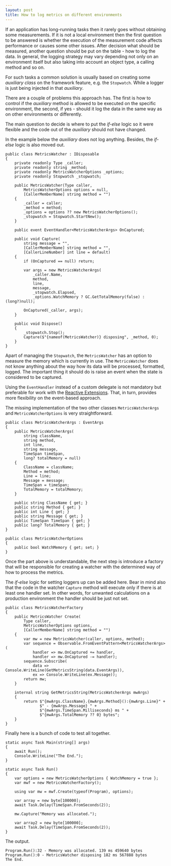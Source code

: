 ```yaml
---
layout: post
title: How to log metrics on different environments
---
```


If an application has long-running tasks then it rarely goes without obtaining some measurements. If it is not a local environment then the first question to be answered is whether the execution of the measurement code affects performance or causes some other issues. After decision what should be measured, another question should be put on the table - how to log the data. In general, the logging strategy may vary depending not only on an environment itself but also taking into account an object type, a calling method and so on.

For such tasks a common solution is usually based on creating some *auxiliary class* on the framework feature, e.g. the <code>Stopwatch</code>. While a logger is just being injected in that *auxiliary*.

There are a couple of problems this approach has. The first is how to control if the *auxiliary* method is allowed to be executed on the specific environment, the second, if yes - should it log the data in the same way as on other environments or differently. 

The main question to decide is where to put the *if-else* logic so it were flexible and the code out of the *auxiliary* should not have changed. 

In the example below the *auxiliary* does not log anything. Besides, the *if-else* logic is also moved out. 
<pre><code class="language-cs">public class MetricsWatcher : IDisposable
{
    private readonly Type _caller;
    private readonly string _method;
    private readonly MetricsWatcherOptions _options;
    private readonly Stopwatch _stopwatch;

    public MetricsWatcher(Type caller,
        MetricsWatcherOptions options = null,
        [CallerMemberName] string method = "")
    {
        _caller = caller;
        _method = method;
        _options = options ?? new MetricsWatcherOptions();
        _stopwatch = Stopwatch.StartNew();
    }

    public event EventHandler&lt;MetricsWatcherArgs&gt; OnCaptured;

    public void Capture(
        string message = "",
        [CallerMemberName] string method = "",
        [CallerLineNumber] int line = default)
    {
        if (OnCaptured == null) return;
       
        var args = new MetricsWatcherArgs(
            _caller.Name,
            method,
            line,
            message,
            _stopwatch.Elapsed,
            _options.WatchMemory ? GC.GetTotalMemory(false) : (long?)null);
       
        OnCaptured(_caller, args);
    }

    public void Dispose()
    {
        _stopwatch.Stop();
        Capture($"{nameof(MetricsWatcher)} disposing", _method, 0);
    }
}</code></pre>

Apart of managing the <code>Stopwatch</code>, the <code>MetricsWatcher</code> has an option to measure the memory which is currently in use. The <code>MetricsWatcher</code> does not know anything about the way how its data will be processed, formatted, logged. The important thing it should do is raise an event when the state is considered to be captured.

Using the <code>EventHandler</code> instead of a custom delegate is not mandatory but preferable for work with the <a href="https://github.com/dotnet/reactive">Reactive Extensions</a>. That, in turn, provides more flexibility on the event-based approach.

The missing implementation of the two other classes <code>MetricsWatcherArgs</code> and <code>MetricsWatcherOptions</code> is very straightforward.
<pre><code class="language-cs">public class MetricsWatcherArgs : EventArgs
{
    public MetricsWatcherArgs(
        string className,
        string method,
        int line,
        string message,
        TimeSpan timeSpan,
        long? totalMemory = null)
    {
        ClassName = className;
        Method = method;
        Line = line;
        Message = message;
        TimeSpan = timeSpan;
        TotalMemory = totalMemory;
    }

    public string ClassName { get; }
    public string Method { get; }
    public int Line { get; }
    public string Message { get; }
    public TimeSpan TimeSpan { get; }
    public long? TotalMemory { get; }
}

public class MetricsWatcherOptions
{
    public bool WatchMemory { get; set; }
}</code></pre>


Once the part above is understandable, the next step is introduce a factory that will be responsible for creating a watcher with the determined way of how to process the metrics. 

The *if-else* logic for setting loggers up can be added here. Bear in mind also that the code in the watcher <code>Capture</code> method will execute only if there is at least one handler set. In other words, for unwanted calculations on a production environment the handler should be just not set.

<pre><code class="language-cs">public class MetricsWatcherFactory
{
    public MetricsWatcher Create(
        Type caller, 
        MetricsWatcherOptions options,
        [CallerMemberName] string method = "")
    {
        var mw = new MetricsWatcher(caller, options, method);
        var sequence = Observable.FromEventPattern&lt;MetricsWatcherArgs&gt;(
            handler => mw.OnCaptured += handler,
            handler => mw.OnCaptured -= handler);
        sequence.Subscribe(
            data => Console.WriteLine(GetMetricsString(data.EventArgs)),
            ex => Console.WriteLine(ex.Message));
        return mw;
    }

    internal string GetMetricsString(MetricsWatcherArgs mwArgs)
    {
        return $"{mwArgs.ClassName}.{mwArgs.Method}():{mwArgs.Line}" +
               $" - {mwArgs.Message} " +
               $"{mwArgs.TimeSpan.Milliseconds} ms " +
               $"{mwArgs.TotalMemory ?? 0} bytes";
    }
}</code></pre>

Finally here is a bunch of code to test all together.
<pre><code class="language-cs">static async Task Main(string[] args)
{
    await Run();
    Console.WriteLine("The End.");
}

static async Task Run()
{
    var options = new MetricsWatcherOptions { WatchMemory = true };
    var mwf = new MetricsWatcherFactory();

    using var mw = mwf.Create(typeof(Program), options);

    var array = new byte[100000];
    await Task.Delay(TimeSpan.FromSeconds(2));

    mw.Capture("Memory was allocated.");

    var array2 = new byte[100000];
    await Task.Delay(TimeSpan.FromSeconds(2));
}
</code></pre>

The output.
<pre><code class="nohighlight">Program.Run():32 - Memory was allocated. 139 ms 459640 bytes
Program.Run():0 - MetricsWatcher disposing 182 ms 567888 bytes
The End.</code></pre>
